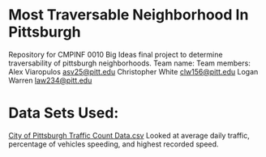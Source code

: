 # Most Traversable Neighborhood In Pittsburgh
Repository for CMPINF 0010 Big Ideas final project to determine traversability of pittsburgh neighborhoods.
Team name: 
Team members: 
Alex Viaropulos asv25@pitt.edu
Christopher White clw156@pitt.edu
Logan Warren law234@pitt.edu


# Data Sets Used:
[City of Pittsburgh Traffic Count Data.csv](https://data.wprdc.org/dataset/traffic-count-data-city-of-pittsburgh/resource/6dfd4f8f-cbf5-4917-a5eb-fd07f4403167)
Looked at average daily traffic, percentage of vehicles speeding, and highest recorded speed.
